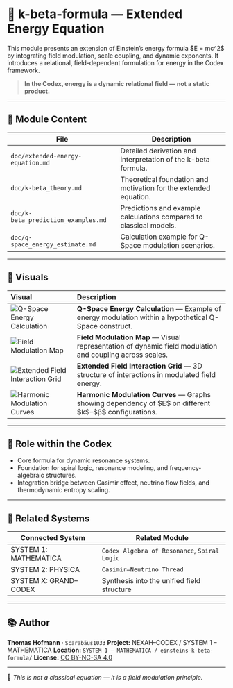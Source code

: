 # 🧼 k-beta-formula — Extended Energy Equation

This module presents an extension of Einstein’s energy formula \$E = mc^2\$ by integrating field modulation, scale coupling, and dynamic exponents. It introduces a relational, field-dependent formulation for energy in the Codex framework.

> **In the Codex, energy is a dynamic relational field — not a static product.**

---

## 📖 Module Content

| File                                | Description                                                        |
| ----------------------------------- | ------------------------------------------------------------------ |
| `doc/extended-energy-equation.md`   | Detailed derivation and interpretation of the k-beta formula.      |
| `doc/k-beta_theory.md`              | Theoretical foundation and motivation for the extended equation.   |
| `doc/k-beta_prediction_examples.md` | Predictions and example calculations compared to classical models. |
| `doc/q-space_energy_estimate.md`    | Calculation example for Q-Space modulation scenarios.              |

---

## 🎨 Visuals

| Visual                                                                                                                                                                                                                                                                         | Description                                                                                                  |
| :----------------------------------------------------------------------------------------------------------------------------------------------------------------------------------------------------------------------------------------------------------------------------- | :----------------------------------------------------------------------------------------------------------- |
| ![Q-Space Energy Calculation](https://raw.githubusercontent.com/Scarabaeus1033/NEXAH-CODEX/main/SYSTEM%201%3A%20%F0%9F%94%B7%20MATHEMATICA%20%E2%80%93%20Primes,%20Symbolics,%20Proof%20Structures/einsteins-k-beta-formula/visuals/Qspace%20Energy%20Example.png)             | **Q-Space Energy Calculation** — Example of energy modulation within a hypothetical Q-Space construct.       |
| ![Field Modulation Map](https://raw.githubusercontent.com/Scarabaeus1033/NEXAH-CODEX/main/SYSTEM%201%3A%20%F0%9F%94%B7%20MATHEMATICA%20%E2%80%93%20Primes,%20Symbolics,%20Proof%20Structures/einsteins-k-beta-formula/visuals/Field%20Modulation%20Map.png)                    | **Field Modulation Map** — Visual representation of dynamic field modulation and coupling across scales.     |
| ![Extended Field Interaction Grid](https://raw.githubusercontent.com/Scarabaeus1033/NEXAH-CODEX/main/SYSTEM%201%3A%20%F0%9F%94%B7%20MATHEMATICA%20%E2%80%93%20Primes,%20Symbolics,%20Proof%20Structures/einsteins-k-beta-formula/visuals/extended_energy_modulation_space.png) | **Extended Field Interaction Grid** — 3D structure of interactions in modulated field energy.                |
| ![Harmonic Modulation Curves](https://raw.githubusercontent.com/Scarabaeus1033/NEXAH-CODEX/main/SYSTEM%201%3A%20%F0%9F%94%B7%20MATHEMATICA%20%E2%80%93%20Primes,%20Symbolics,%20Proof%20Structures/einsteins-k-beta-formula/visuals/k-beta_field_dynamics_graphs.png)          | **Harmonic Modulation Curves** — Graphs showing dependency of \$E\$ on different \$k\$–\$β\$ configurations. |

---

## 🔗 Role within the Codex

* Core formula for dynamic resonance systems.
* Foundation for spiral logic, resonance modeling, and frequency-algebraic structures.
* Integration bridge between Casimir effect, neutrino flow fields, and thermodynamic entropy scaling.

---

## 🔗 Related Systems

| Connected System      | Related Module                               |
| --------------------- | -------------------------------------------- |
| SYSTEM 1: MATHEMATICA | `Codex Algebra of Resonance`, `Spiral Logic` |
| SYSTEM 2: PHYSICA     | `Casimir–Neutrino Thread`                    |
| SYSTEM X: GRAND–CODEX | Synthesis into the unified field structure   |

---

## 📚 Author

**Thomas Hofmann** · `Scarabäus1033`
**Project:** NEXAH–CODEX / SYSTEM 1 – MATHEMATICA
**Location:** `SYSTEM 1 — MATHEMATICA / einsteins-k-beta-formula/`
**License:** [CC BY-NC-SA 4.0](https://creativecommons.org/licenses/by-nc-sa/4.0/)

---

🗿 *This is not a classical equation — it is a field modulation principle.*
